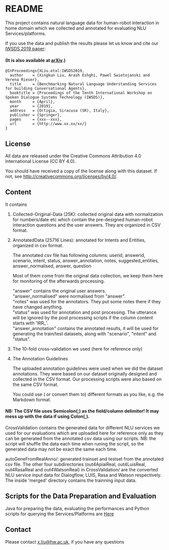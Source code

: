 # README
This project contains natural language data for human-robot interaction in home domain which we collected and annotated for evaluating NLU Services/platforms.

If you use the data and publish the results please let us know and cite our [IWSDS 2019 paper](https://iwsds2019.unikore.it/program/):
#### (It is also available at [arXiv](https://arxiv.org/abs/1903.05566).)

```
@InProceedings{XLiu.etal:IWSDS2019,
  author    = {Xingkun Liu, Arash Eshghi, Pawel Swietojanski and Verena Rieser},
  title     = {Benchmarking Natural Language Understanding Services for building Conversational Agents},
  booktitle = {Proceedings of the Tenth International Workshop on Spoken Dialogue Systems Technology (IWSDS)},
  month     = {April},
  year      = {2019},
  address   = {Ortigia, Siracusa (SR), Italy},
  publisher = {Springer},
  pages     = {xxx--xxx},
  url       = {http://www.xx.xx/xx/}
}

```

## License
All data are released under the Creative Commons Attribution 4.0 International License (CC BY 4.0).

You should have received a copy of the license along with this dataset. If not, see <http://creativecommons.org/licenses/by/4.0/>.


## Content
It contains

1. Collected-Original-Data (25K):  collected original data with normalization for numbers/date etc which contain the pre-designed human-robot interaction questions and the user answers. They are organized in CSV format.

2. AnnotatedData (25716 Lines): annotated for Intents and Entities, organized in csv format.

    The annotated csv file has following columns:
    userid, answerid, scenario, intent, status, answer_annotation, notes, suggested_entities,    answer_normalised, answer, question<br/>

    Most of them come from the original data collection, we keep them here for monitoring of
    the afterwards processing. 

    "answer" contains the original user answers.<br/>
    "answer_normalised" were normalised from "answer".<br/> 
    "notes" was used for the annotators. They put some notes there if they have changed anything.<br/>
    "status" was used for annotation and post processing. The utterance will be ignored by the post processing scripts if the column content starts with 'IRR_'.<br/>
    "answer_annotation" contains the annotated results, it will be used for generating the train/test datasets, along with "scenario", "intent" and "status".<br/>

3. The 10-fold cross-validation we used (here for reference only)

4. The Annotation Guidelines

    The uploaded annotation guidelines were used when we did the dataset annotations. They were based on our dataset originally designed and collected in the CSV format. Our processing scripts were also based on the same CSV format.

    You could use ( or convert them to) different formats as you like, e.g. the Markdown format.


  #### NB: The CSV file uses Semicolon(;) as the field/column delimiter! It may mess up with the data if using Colon(,).

CrossValidation contains the generated data for different NLU services we used for our evaluations which are uploaded here for reference only as they can be generated from the annotated csv data using our scripts. NB: the script will shuffle the data each time when runing the script, so the generated data may not be exact the same each time.


autoGeneFromRealAnno/: generated trainset and testset from the annotated csv file.
The other four subdirectories (out4ApiaiReal, out4LuisReal, out4RasaReal and out4WatsonReal) in CrossValidation/ are the converted NLU service input data for Dialogflow, LUIS, Rasa and Watson respectively. The inside 'merged' directory contains the trainning input data.


## Scripts for the Data Preparation and Evaluation
Java for preparing the data, evaluating the performances and Python scripts for querying the Services/Platforms are [Here](https://github.com/xliuhw/NLU-Evaluation-Scripts)

## Contact
Please contact x.liu@hw.ac.uk, if you have any questions


